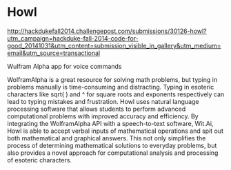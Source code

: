 Howl
====

http://hackdukefall2014.challengepost.com/submissions/30126-howl?utm_campaign=hackduke-fall-2014-code-for-good_20141031&utm_content=submission_visible_in_gallery&utm_medium=email&utm_source=transactional

Wulfram Alpha app for voice commands

WolframAlpha is a great resource for solving math problems, but typing in problems manually is time-consuming and distracting. Typing in esoteric characters like sqrt( ) and ^ for square roots and exponents respectively can lead to typing mistakes and frustration. Howl uses natural language processing software that allows students to perform advanced computational problems with improved accuracy and efficiency. By integrating the WolframAlpha API with a speech-to-text software, Wit.Ai, Howl is able to accept verbal inputs of mathematical operations and spit out both mathematical and graphical answers. This not only simplifies the process of determining mathematical solutions to everyday problems, but also provides a novel approach for computational analysis and processing of esoteric characters.

